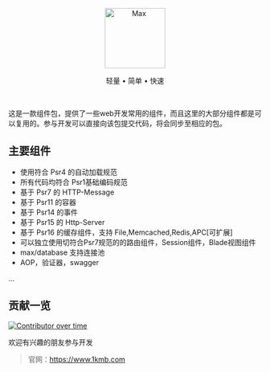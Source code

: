 <p align="center">
<img src="https://raw.githubusercontent.com/topyao/max/master/public/favicon.ico" width="120" alt="Max">
</p>

<p align="center">轻量 • 简单 • 快速</p>

<p align="center">
<a href="https://github.com/topyao/max/issues"><img src="https://img.shields.io/github/issues/topyao/max" alt=""></a>
<a href="https://github.com/topyao/max"><img src="https://img.shields.io/github/stars/topyao/max" alt=""></a>
<img src="https://img.shields.io/badge/php-%3E%3D8.0-brightgreen" alt="">
<img src="https://img.shields.io/badge/license-apache%202-blue" alt="">
</p>

这是一款组件包，提供了一些web开发常用的组件，而且这里的大部分组件都是可以复用的。参与开发可以直接向该包提交代码，将会同步至相应的包。

## 主要组件

- 使用符合 Psr4 的自动加载规范
- 所有代码均符合 Psr1基础编码规范
- 基于 Psr7 的 HTTP-Message
- 基于 Psr11 的容器
- 基于 Psr14 的事件
- 基于 Psr15 的 Http-Server
- 基于 Psr16 的缓存组件，支持 File,Memcached,Redis,APC[可扩展]
- 可以独立使用切符合Psr7规范的的路由组件，Session组件，Blade视图组件
- max/database 支持连接池
- AOP，验证器，swagger

...

## 贡献一览

[![Contributor over time](https://contributor-overtime-api.apiseven.com/contributors-svg?chart=contributorOverTime&repo=topyao/max,topyao/max-routing,topyao/max-session,topyao/max-view,topyao/max-di,topyao/max-cache,topyao/max-console,topyao/max-http,topyao/max-event,topyao/max-config,topyao/max-aop,topyao/max-env,topyao/max-database,topyao/max-log,topyao/max-redis,topyao/max-validator)](https://contributor-overtime-api.apiseven.com/contributors-svg?chart=contributorOverTime&repo=topyao/max,topyao/max-routing,topyao/max-session,topyao/max-view,topyao/max-di,topyao/max-cache,topyao/max-console,topyao/max-http,topyao/max-event,topyao/max-config,topyao/max-aop,topyao/max-env,topyao/max-database,topyao/max-log,topyao/max-redis,topyao/max-validator)

欢迎有兴趣的朋友参与开发

> 官网：https://www.1kmb.com
